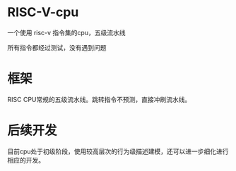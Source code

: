 # RISC-V-cpu
一个使用 risc-v 指令集的cpu，五级流水线

所有指令都经过测试，没有遇到问题

# 框架
RISC CPU常规的五级流水线。跳转指令不预测，直接冲刷流水线。

# 后续开发

目前cpu处于初级阶段，使用较高层次的行为级描述建模，还可以进一步细化进行相应的开发。
